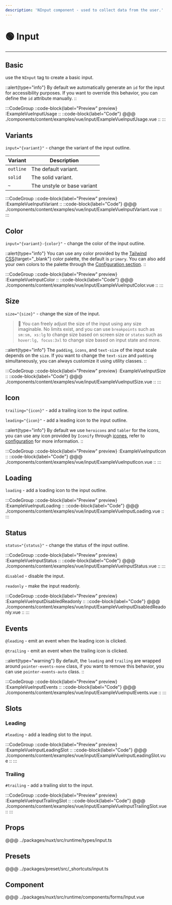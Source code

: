 ```yaml
---
description: 'NInput component - used to collect data from the user.'
---
```


# 🟢 Input

---

## Basic

use the `NInput` tag to create a basic input.

::alert{type="info"}
By default we automatically generate an `id` for the input for accessibility purposes. If you want to override this behavior, you can define the `id` attribute manually.
::

:::CodeGroup
::code-block{label="Preview" preview}
  :ExampleVueInputUsage
::
::code-block{label="Code"}
@@@ ./components/content/examples/vue/input/ExampleVueInputUsage.vue
::
:::

## Variants

`input="{variant}"` - change the variant of the input outline.

| Variant   | Description                 |
| --------- | --------------------------- |
| `outline` | The default variant.        |
| `solid`   | The solid variant.          |
| `~`       | The unstyle or base variant |

:::CodeGroup
::code-block{label="Preview" preview}
  :ExampleVueInputVariant
::
::code-block{label="Code"}
@@@ ./components/content/examples/vue/input/ExampleVueInputVariant.vue
::
:::

## Color

`input="{variant}-{color}"` - change the color of the input outline.

::alert{type="info"}
You can use any color provided by the [Tailwind CSS](https://tailwindcss.com/docs/customizing-colors){target="_blank"} color palette, the default is `primary`. You can also add your own colors to the palette through the [Configuration section](/getting-started/configuration).
::

:::CodeGroup
::code-block{label="Preview" preview}
  :ExampleVueInputColor
::
::code-block{label="Code"}
@@@ ./components/content/examples/vue/input/ExampleVueInputColor.vue
::
:::

## Size

`size="{size}"` - change the size of the input.

> 🚀 You can freely adjust the size of the input using any size imaginable. No limits exist, and you can use `breakpoints` such as `sm:sm, xs:lg` to change size based on screen size or `states` such as `hover:lg, focus:3xl` to change size based on input state and more.

::alert{type="info"}
The `padding`, `icons`, and `text-size` of the input scale depends on the `size`. If you want to change the `text-size` and `padding` simultaneously, you can always customize it using utility classes.
::

:::CodeGroup
::code-block{label="Preview" preview}
  :ExampleVueInputSize
::
::code-block{label="Code"}
@@@ ./components/content/examples/vue/input/ExampleVueInputSize.vue
::
:::

## Icon

`trailing="{icon}"` - add a trailing icon to the input outline.

`leading="{icon}"` - add a leading icon to the input outline.

::alert{type="info"}
By default we use `heroicons` and `tabler` for the icons, you can use any icon provided by `Iconify` through [icones](https://icones.js.org/), refer to [configuration](/getting-started/configuration) for more information.
::

:::CodeGroup
::code-block{label="Preview" preview}
  :ExampleVueInputIcon
::
::code-block{label="Code"}
@@@ ./components/content/examples/vue/input/ExampleVueInputIcon.vue
::
:::

## Loading

`loading` - add a loading icon to the input outline.

:::CodeGroup
::code-block{label="Preview" preview}
  :ExampleVueInputLoading
::
::code-block{label="Code"}
@@@ ./components/content/examples/vue/input/ExampleVueInputLoading.vue
::
:::

## Status

`status="{status}"` - change the status of the input outline.

:::CodeGroup
::code-block{label="Preview" preview}
  :ExampleVueInputStatus
::
::code-block{label="Code"}
@@@ ./components/content/examples/vue/input/ExampleVueInputStatus.vue
::
:::

`disabled` - disable the input.

`readonly` - make the input readonly.

:::CodeGroup
::code-block{label="Preview" preview}
  :ExampleVueInputDisabledReadonly
::
::code-block{label="Code"}
@@@ ./components/content/examples/vue/input/ExampleVueInputDisabledReadonly.vue
::
:::

## Events

`@leading` - emit an event when the leading icon is clicked.

`@trailing` - emit an event when the trailing icon is clicked.

::alert{type="warning"}
By default, the `leading` and `trailing` are wrapped around `pointer-events-none` class, if you want to remove this behavior, you can use `pointer-events-auto` class.
::

:::CodeGroup
::code-block{label="Preview" preview}
  :ExampleVueInputEvents
::
::code-block{label="Code"}
@@@ ./components/content/examples/vue/input/ExampleVueInputEvents.vue
::
:::

## Slots

### Leading

`#leading` - add a leading slot to the input.

:::CodeGroup
::code-block{label="Preview" preview}
  :ExampleVueInputLeadingSlot
::
::code-block{label="Code"}
@@@ ./components/content/examples/vue/input/ExampleVueInputLeadingSlot.vue
::
:::

### Trailing

`#trailing` - add a trailing slot to the input.

:::CodeGroup
::code-block{label="Preview" preview}
  :ExampleVueInputTrailingSlot
::
::code-block{label="Code"}
@@@ ./components/content/examples/vue/input/ExampleVueInputTrailingSlot.vue
::
:::

## Props

@@@ ../packages/nuxt/src/runtime/types/input.ts

## Presets

@@@ ../packages/preset/src/_shortcuts/input.ts

## Component

@@@ ../packages/nuxt/src/runtime/components/forms/Input.vue
